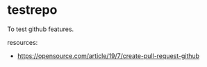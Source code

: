 # testrepo
To test github features.

resources:
- https://opensource.com/article/19/7/create-pull-request-github
